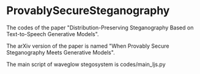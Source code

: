 # ProvablySecureSteganography
The codes of the paper "Distribution-Preserving Steganography Based on Text-to-Speech Generative Models". 

The arXiv version of the paper is named "When Provably Secure Steganography Meets Generative Models".

The main script of waveglow stegosystem is codes/main_ljs.py
